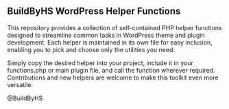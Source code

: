## BuildByHS WordPress Helper Functions

This repository provides a collection of self-contained PHP helper functions designed to streamline common tasks in WordPress theme and plugin development. Each helper is maintained in its own file for easy inclusion, enabling you to pick and choose only the utilities you need.

Simply copy the desired helper into your project, include it in your functions.php or main plugin file, and call the function wherever required. Contributions and new helpers are welcome to make this toolkit even more versatile.

@BuildByHS
